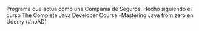 Programa que actua como una Compañía de Seguros. Hecho siguiendo el curso The Complete Java Developer Course -Mastering Java from zero en Udemy (#noAD)
